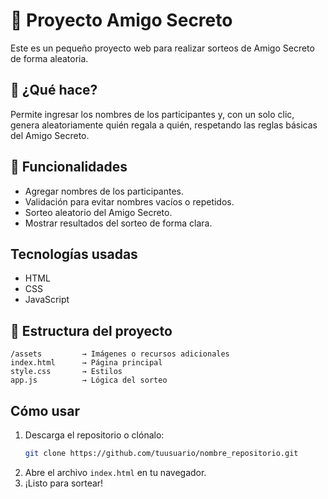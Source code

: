
# 🎁 Proyecto Amigo Secreto

Este es un pequeño proyecto web para realizar sorteos de Amigo Secreto de forma aleatoria.

## 🧠 ¿Qué hace?

Permite ingresar los nombres de los participantes y, con un solo clic, genera aleatoriamente quién regala a quién, respetando las reglas básicas del Amigo Secreto.

## 🚀 Funcionalidades

- Agregar nombres de los participantes.
- Validación para evitar nombres vacíos o repetidos.
- Sorteo aleatorio del Amigo Secreto.
- Mostrar resultados del sorteo de forma clara.

## Tecnologías usadas

- HTML
- CSS
- JavaScript

## 📂 Estructura del proyecto

```
/assets         → Imágenes o recursos adicionales  
index.html      → Página principal  
style.css       → Estilos  
app.js          → Lógica del sorteo  
```


## Cómo usar

1. Descarga el repositorio o clónalo:
   ```bash
   git clone https://github.com/tuusuario/nombre_repositorio.git
   ```
2. Abre el archivo `index.html` en tu navegador.
3. ¡Listo para sortear!


